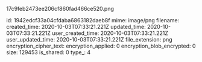 17c9feb2473ee206cf860fad466ce520.png

id: 1942edcf33a04cfdaba6863182daeb8f
mime: image/png
filename: 
created_time: 2020-10-03T07:33:21.221Z
updated_time: 2020-10-03T07:33:21.221Z
user_created_time: 2020-10-03T07:33:21.221Z
user_updated_time: 2020-10-03T07:33:21.221Z
file_extension: png
encryption_cipher_text: 
encryption_applied: 0
encryption_blob_encrypted: 0
size: 129453
is_shared: 0
type_: 4